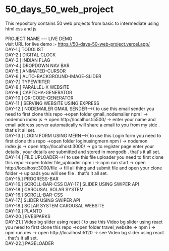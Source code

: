 # 50_days_50_web_project
This repository contains 50 web projects from basic to intermediate using html css and js 

 PROJECT NAME --- LIVE DEMO           
visit URL for live demo :- https://50-days-50-web-project.vercel.app/  
DAY-1.] TODOLIST     
DAY-2.] DIGITAL CLOCK      
DAY-3.] INDIAN FLAG     
DAY-4.] DROPDOWN NAV BAR       
DAY-5.] ANIMATED-CURSOR        
DAY-6.] AUTO-BACKGROUND-IMAGE-SLIDER          
DAY-7.] TYPEWRITER          
DAY-8.] PARALLEL-X WEBSITE          
DAY-9.] CAPTCHA-GENERATOR                    
DAY-10.] QR-CODE-GENERATOR       
DAY-11.] SERVING WEBSITE USING EXPRESS           
DAY-12.] NODEMAILER GMAIL SENDER-->( to use this email sender you need to first clone this repo ->open folder gmail_nodemailer npm i -> nodemon index.js -> open http://localhost:5500/ -> enter your name and email address server automatically will share a email to you from my side . that's it all set.                       
DAY-13.] LOGIN FORM USING MERN-->( to use this Login form you need to first clone this repo ->open folder loginusingmern npm i -> nodemon index.js -> open http://localhost:3000/ -> go to register page enter your details , your details are submitted and stored in mongodb . that's it all set.                       
DAY-14.] FILE UPLOADER-->( to use this file uploader you need to first clone this repo ->open folder file_uploader npm i -> npm run start -> open http://localhost:3000/file -> fill all thing and submit file and open your clone folder -> uploads you will see file . that's it all set.                               
DAY-15.] PROGRESS-BAR     
DAY-16.] SCROLL-BAR-CSS 
DAY-17.] SLIDER USING SWIPER API                                                    
DAY-18.] CAROUSAL SOLAR SYSTEM                      
DAY-16.] SCROLL-BAR-CSS               
DAY-17.] SLIDER USING SWIPER API            
DAY-18.] SOLAR SYSTEM CAROUSAL WEBSITE                     
DAY-19.] PLANTO                       
DAY-20.] EVESPARKS                       
DAY-21.] Video bg slider using react  ( to use this Video bg slider using react you need to first clone this repo ->open folder travel_website -> npm i -> npm run dev -> open http://localhost:5120 -> see Video bg slider using react . that's it all set.                            
DAY-22.] PAGELOADER                 



             
